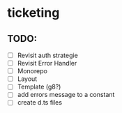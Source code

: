 # ticketing

## TODO:

- [ ] Revisit auth strategie
- [ ] Revisit Error Handler
- [ ] Monorepo
- [ ] Layout
- [ ] Template (g8?)
- [ ] add errors message to a constant
- [ ] create d.ts files
